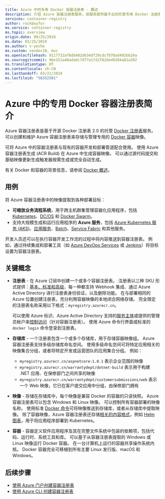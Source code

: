 ```yaml
---
title: Azure 中的专用 Docker 容器注册表 - 概述
description: 介绍 Azure 容器注册表服务，该服务提供基于云的托管专用 Docker 注册表。
services: container-registry
author: rockboyfor
ms.service: container-registry
ms.topic: overview
origin.date: 09/25/2018
ms.date: 03/25/2019
ms.author: v-yeche
ms.custom: seodec18, mvc
ms.openlocfilehash: 9117732af8db402d634df29cdcf878ad492bb10a
ms.sourcegitcommit: 96e151a40adadc7d77a1fd2f82de49204a81a302
ms.translationtype: HT
ms.contentlocale: zh-CN
ms.lasthandoff: 03/22/2019
ms.locfileid: "58352501"
---
```

# <a name="introduction-to-private-docker-container-registries-in-azure"></a>Azure 中的专用 Docker 容器注册表简介

Azure 容器注册表是基于开源 Docker 注册表 2.0 的托管 [Docker 注册表](https://docs.docker.com/registry/)服务。 可以创建和维护 Azure 容器注册表来存储与管理专用的 [Docker 容器](https://www.docker.com/what-docker)映像。

可将 Azure 中的容器注册表与现有的容器开发和部署管道配合使用。 使用 Azure 容器注册表生成 (ACR Build) 在 Azure 中生成容器映像。 可以通过源代码提交和基础映像更新生成触发器按需生成或完全自动生成。

有关 Docker 和容器的背景信息，请参阅 [Docker 概述](https://docs.docker.com/engine/docker-overview/)。

## <a name="use-cases"></a>用例

将 Azure 容器注册表中的映像提取到各种部署目标：

* **可缩放业务流程系统**，用于跨主机群集管理容器化应用程序，包括 [Kubernetes](https://kubernetes.io/docs/)、[DC/OS](https://docs.mesosphere.com/) 和 [Docker Swarm](https://docs.docker.com/swarm/)。
* 支持大规模生成和运行应用程序的 **Azure 服务**，包括 [Azure Kubernetes 服务 (AKS)](../aks/index.yml)、[应用服务](../app-service/index.yml)、[Batch](../batch/index.yml)、[Service Fabric](/service-fabric/) 和其他服务。

开发人员还可以在执行容器开发工作流的过程中将内容推送到容器注册表。 例如，通过持续集成和部署工具（如 [Azure DevOps Services](https://docs.microsoft.com/zh-cn/azure/devops/) 或 [Jenkins](https://jenkins.io/)）将目标设置为容器注册表。

<!--Not Available on [ACR Tasks](#azure-container-registry-build) -->

## <a name="key-concepts"></a>关键概念

* **注册表** - 在 Azure 订阅中创建一个或多个容器注册表。 注册表以三种 SKU 形式提供：[基本、标准和高级](container-registry-skus.md)，每一种都支持 Webhook 集成、通过 Azure Active Directory 进行注册表身份验证，以及删除功能。 在与部署相同的 Azure 位置创建注册表，充分利用容器映像的本地闭合网络存储。 完全限定的注册表名称采用以下格式：`myregistry.azurecr.cn`。
  
  <!-- Not Available on [geo-replication](container-registry-geo-replication.md)-->
  
  可以使用 Azure 标识、Azure Active Directory 支持的[服务主体](../active-directory/develop/app-objects-and-service-principals.md)或提供的管理员帐户来[控制访问](container-registry-authentication.md)（针对容器注册表）。 使用 Azure 命令行界面或标准的 `docker login` 命令登录到注册表。

* **存储库** - 一个注册表包含一个或多个存储库，用于存储容器映像组。 Azure 容器注册表支持多级存储库命名空间。 使用多级命名空间可将特定应用相关的映像集合分组，或者将特定开发或运营团队的应用集合分组。 例如：

  * `myregistry.azurecr.cn/aspnetcore:1.0.1` 表示企业范围的映像
  * `myregistry.azurecr.cn/warrantydept/dotnet-build` 表示用于构建 .NET 应用、在保修部门之间共享的映像
  * `myregistry.azurecr.cn/warrantydept/customersubmissions/web` 表示一个 Web 映像，它已在客户提交应用中分组，由保修部门拥有

* **映像** - 存储在存储库中，每个映像是兼容 Docker 的容器的只读快照。 Azure 容器注册表可以包含 Windows 和 Linux 映像。 可以控制所有容器部署的映像名称。 使用标准 [Docker 命令](https://docs.docker.com/engine/reference/commandline/)可将映像推送到存储库，或者从存储库中提取映像。 除了容器映像，Azure 容器注册表还存储[相关的内容格式](container-registry-image-formats.md)，例如 [Helm 图表](container-registry-helm-repos.md)，用于将应用程序部署到 Kubernetes。

* **容器** - 容器定义软件应用程序及其在完整文件系统中包装的依赖项，包括代码、运行时、系统工具和库。 可以基于从容器注册表提取的 Windows 或 Linux 映像运行 Docker 容器。 在一台计算机上运行的容器共享操作系统内核。 Docker 容器完全可移植到所有主要 Linux 发行版、macOS 和 Windows。

<!--Not Available on ## Azure Container Registry Build-->

## <a name="next-steps"></a>后续步骤

* [使用 Azure 门户创建容器注册表](container-registry-get-started-portal.md)
* [使用 Azure CLI 创建容器注册表](container-registry-get-started-azure-cli.md)

<!-- Not Available on * [Automate OS and framework patching with ACR Tasks](container-registry-tasks-overview.md)-->
<!-- Update_Description: update meta properties, wording update -->